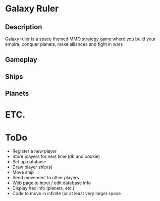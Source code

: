 # Galaxy Ruler

## Description

Galaxy ruler is a space themed MMO strategy game where you build your empire, conquer planets, make alliances and fight in wars

## Gameplay

## Ships

## Planets

# ETC.

# ToDo

* Register a new player
* Store players for next time (db and cookie)
* Set up database
* Draw player ship(s)
* Move ship
* Send movement to other players
* Web page to input / edit database info
* Display hex info (planets, etc.)
* Code to move in infinite (or at least very large) space